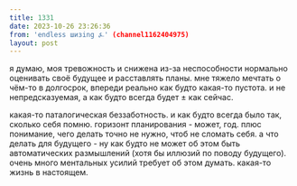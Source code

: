```yaml
---
title: 1331
date: 2023-10-26 23:26:36
from: 'endless шизing ⍼' (channel1162404975)
layout: post
---
```


я думаю, моя тревожность и снижена из-за неспособности нормально оценивать своё будущее и расставлять планы. мне тяжело мечтать о чём-то в долгосрок, впереди реально как будто какая-то пустота. и не непредсказуемая, а как будто всегда будет ± как сейчас.

какая-то паталогическая беззаботность. и как будто всегда было так, сколько себя помню. горизонт планирования - может, год. плюс понимание, чего делать точно не нужно, чтоб не сломать себя. а что делать для будущего - ну как будто не может об этом быть автоматических размышлений (хотя бы иллюзий по поводу будущего). очень много ментальных усилий требует об этом думать. какая-то жизнь в настоящем.
